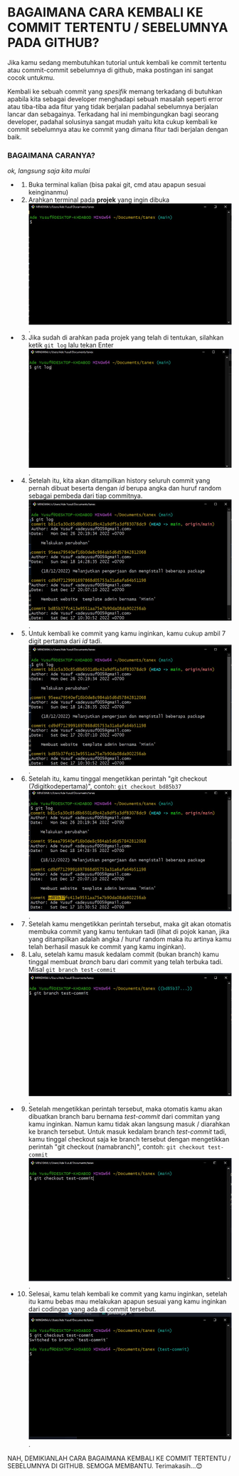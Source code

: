 # BAGAIMANA CARA KEMBALI KE COMMIT TERTENTU / SEBELUMNYA PADA GITHUB?

Jika kamu sedang membutuhkan tutorial untuk kembali ke commit tertentu atau commit-commit sebelumnya di github, maka postingan ini sangat cocok untukmu.

Kembali ke sebuah commit yang _spesifik_ memang terkadang di butuhkan apabila kita sebagai developer menghadapi sebuah masalah seperti error atau tiba-tiba ada fitur yang tidak berjalan padahal sebelumnya berjalan lancar dan sebagainya. Terkadang hal ini membingungkan bagi seorang developer, padahal solusinya sangat mudah yaitu kita cukup kembali ke commit sebelumnya atau ke commit yang dimana fitur tadi berjalan dengan baik.

### BAGAIMANA CARANYA?
_ok, langsung saja kita mulai_

- 1. Buka terminal kalian (bisa pakai git, cmd atau apapun sesuai keinginanmu)
- 2. Arahkan terminal pada **projek** yang ingin dibuka
![Gambar 1](gambar1.jpg).
- 3. Jika sudah di arahkan pada projek yang telah di tentukan, silahkan ketik `git log` lalu tekan Enter
![Gambar 2](gambar2.jpg).
- 4. Setelah itu, kita akan ditampilkan history seluruh commit yang pernah dibuat beserta dengan _id_ berupa angka dan huruf random sebagai pembeda dari tiap commitnya.
![Gambar 3](gambar3.jpg).
- 5. Untuk kembali ke commit yang kamu inginkan, kamu cukup ambil 7 digit pertama dari _id_ tadi.
![Gambar 3](gambar3.jpg).
- 6. Setelah itu, kamu tinggal mengetikkan perintah "git checkout (7digitkodepertama)", contoh: `git checkout bd85b37`
![Gambar 4](gambar4.jpg).
- 7. Setelah kamu mengetikkan perintah tersebut, maka git akan otomatis membuka commit yang kamu tentukan tadi (lihat di pojok kanan, jika yang ditampilkan adalah angka / huruf random maka itu artinya kamu telah berhasil masuk ke commit yang kamu inginkan).
- 8. Lalu, setelah kamu masuk kedalam commit (bukan branch) kamu tinggal membuat _branch_ baru dari commit yang telah terbuka tadi. Misal `git branch test-commit`
![Gambar 5](gambar5.jpg).
- 9. Setelah mengetikkan perintah tersebut, maka otomatis kamu akan dibuatkan branch baru bernama _test-commit_ dari commitan yang kamu inginkan. Namun kamu tidak akan langsung masuk / diarahkan ke branch tersebut. Untuk masuk kedalam branch   _test-commit_ tadi, kamu tinggal checkout saja ke branch tersebut dengan mengetikkan perintah "git checkout (namabranch)", contoh: `git checkout test-commit`
![Gambar 6](gambar6.jpg).
- 10. Selesai, kamu telah kembali ke commit yang kamu inginkan, setelah itu kamu bebas mau melakukan apapun sesuai yang kamu inginkan dari codingan yang ada di commit tersebut.
![Gambar 7](gambar7.jpg).

NAH, DEMIKIANLAH CARA BAGAIMANA KEMBALI KE COMMIT TERTENTU / SEBELUMNYA DI GITHUB. SEMOGA MEMBANTU.
Terimakasih...😊


